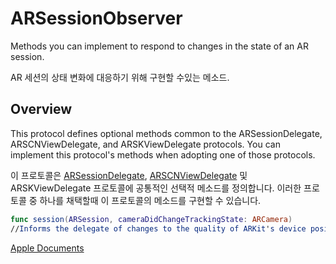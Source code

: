 # ARSessionObserver
Methods you can implement to respond to changes in the state of an AR session.

AR 세션의 상태 변화에 대응하기 위해 구현할 수있는 메소드.

## Overview
This protocol defines optional methods common to the ARSessionDelegate, ARSCNViewDelegate, and ARSKViewDelegate protocols. You can implement this protocol's methods when adopting one of those protocols.

이 프로토콜은 [ARSessionDelegate][1], [ARSCNViewDelegate][2] 및 ARSKViewDelegate 프로토콜에 공통적인 선택적 메소드를 정의합니다. 이러한 프로토콜 중 하나를 채택할때 이 프로토콜의 메소드를 구현할 수 있습니다.

```Swift
func session(ARSession, cameraDidChangeTrackingState: ARCamera)
//Informs the delegate of changes to the quality of ARKit's device position tracking.
```

[Apple Documents][apple]



[1]: ./ARSessionDelegate.md
[2]: ../ARSCNViewDelegate.md
[apple]: https://developer.apple.com/documentation/arkit/arsessionobserver
